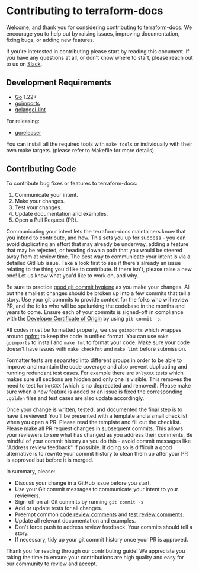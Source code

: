 # Contributing to terraform-docs

Welcome, and thank you for considering contributing to terraform-docs. We
encourage you to help out by raising issues, improving documentation, fixing
bugs, or adding new features.

If you're interested in contributing please start by reading this document. If
you have any questions at all, or don't know where to start, please reach out to
us on [Slack].

## Development Requirements

- [Go] 1.22+
- [goimports]
- [golangci-lint]

For releasing:

- [goreleaser]

You can install all the required tools with `make tools` or individually with
their own make targets. (please refer to Makefile for more details)

## Contributing Code

To contribute bug fixes or features to terraform-docs:

1. Communicate your intent.
1. Make your changes.
1. Test your changes.
1. Update documentation and examples.
1. Open a Pull Request (PR).

Communicating your intent lets the terraform-docs maintainers know that you intend
to contribute, and how. This sets you up for success - you can avoid duplicating
an effort that may already be underway, adding a feature that may be rejected,
or heading down a path that you would be steered away from at review time. The
best way to communicate your intent is via a detailed GitHub issue. Take a look
first to see if there's already an issue relating to the thing you'd like to
contribute. If there isn't, please raise a new one! Let us know what you'd like
to work on, and why.

Be sure to practice [good git commit hygiene] as you make your changes. All but
the smallest changes should be broken up into a few commits that tell a story.
Use your git commits to provide context for the folks who will review PR, and
the folks who will be spelunking the codebase in the months and years to come.
Ensure each of your commits is signed-off in compliance with the [Developer
Certificate of Origin] by using `git commit -s`.

All codes must be formatted properly, we use `goimports` which wrappes around
[gofmt] to keep the code in unified format. You can use `make goimports` to install
and `make fmt` to format your code. Make sure your code doesn't have issues with
`make checkfmt` and `make lint` before submission.

Formatter tests are separated into different groups in order to be able to improve
and maintain the code coverage and also prevent duplicating and running redundant
test cases. For example there are `OnlyXXX` tests which makes sure all sections are
hidden and only one is visible. This removes the need to test for `NotXXX` (which is
no deprecated and removed). Please make sure when a new feature is added or an issue
is fixed the corresponding `.golden` files and test cases are also update accordingly.

Once your change is written, tested, and documented the final step is to have it
reviewed! You'll be presented with a template and a small checklist when you
open a PR. Please read the template and fill out the checklist. Please make all
PR request changes in subsequent commits. This allows your reviewers to see what
has changed as you address their comments. Be mindful of your commit history as
you do this - avoid commit messages like "Address review feedback" if possible.
If doing so is difficult a good alternative is to rewrite your commit history to
clean them up after your PR is approved but before it is merged.

In summary, please:

* Discuss your change in a GitHub issue before you start.
* Use your Git commit messages to communicate your intent to your reviewers.
* Sign-off on all Git commits by running `git commit -s`
* Add or update tests for all changes.
* Preempt common [code review comments] and [test review comments].
* Update all relevant documentation and examples.
* Don't force push to address review feedback. Your commits should tell a story.
* If necessary, tidy up your git commit history once your PR is approved.

Thank you for reading through our contributing guide! We appreciate you taking
the time to ensure your contributions are high quality and easy for our community
to review and accept.

[Slack]: https://slack.terraform-docs.io/
[Go]: https://golang.org/
[goimports]: https://pkg.go.dev/golang.org/x/tools/cmd/goimports
[golangci-lint]: https://github.com/golangci/golangci-lint
[goreleaser]: https://goreleaser.com/
[good git commit hygiene]: https://www.futurelearn.com/info/blog/telling-stories-with-your-git-history
[Developer Certificate of Origin]: https://github.com/apps/dco
[gofmt]: https://blog.golang.org/go-fmt-your-code
[code review comments]: https://github.com/golang/go/wiki/CodeReviewComments
[test review comments]: https://github.com/golang/go/wiki/TestComments
